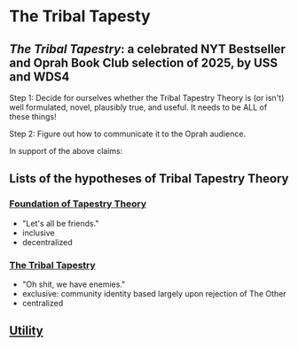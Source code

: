 The Tribal Tapesty
=====

*The Tribal Tapestry*: a celebrated NYT Bestseller and Oprah Book Club selection of 2025, by USS and WDS4
-----

Step 1: Decide for ourselves whether the Tribal Tapestry Theory is (or isn't) well formulated, novel, plausibly true, and useful. It needs to be ALL of these things!

Step 2: Figure out how to communicate it to the Oprah audience.

In support of the above claims:

## Lists of the hypotheses of Tribal Tapestry Theory

### [Foundation of Tapestry Theory](https://github.com/wds4/tribal-tapestry/blob/main/essays/bookJustification/hypotheses/tapestryFoundation.md)

- "Let's all be friends."
- inclusive
- decentralized
  
### [The Tribal Tapestry](https://github.com/wds4/tribal-tapestry/blob/main/essays/bookJustification/hypotheses/tribalTapestry.md)

- "Oh shit, we have enemies."
- exclusive: community identity based largely upon rejection of The Other
- centralized
  
## [Utility](https://github.com/wds4/tribal-tapestry/blob/main/essays/bookJustification/utility.md)

